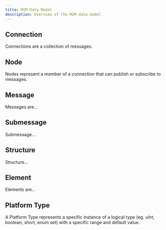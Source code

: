 ```yaml
---
title: MIM Data Model
description: Overview of the MIM data model
---
```


## Connection

Connections are a collection of messages.

## Node

Nodes represent a member of a connection that can publish or subscribe to messages.

## Message

Messages are...

## Submessage

Submessage...

## Structure

Structure...

## Element

Elements are...

## Platform Type

A Platform Type represents a specific instance of a logical type (eg. uInt, boolean, short, enum set) with a specific range and default value.
